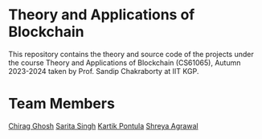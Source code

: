 # Theory and Applications of Blockchain
This repository contains the theory and source code of the projects under the course Theory and Applications of Blockchain (CS61065), Autumn 2023-2024 taken by Prof. Sandip Chakraborty at IIT KGP.

# Team Members
[Chirag Ghosh](https://github.com/chirag-ghosh)
[Sarita Singh](https://github.com/Sarita-Singh)
[Kartik Pontula](https://github.com/alutnopk)
[Shreya Agrawal](https://github.com/Shreya-Agrawal-2121)
